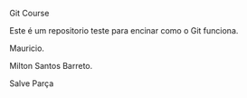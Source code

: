 Git Course

Este é um repositorio teste para encinar como o Git funciona.

Mauricio.


Milton Santos Barreto.

Salve Parça
